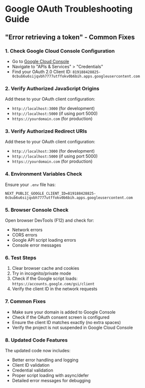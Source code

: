 # Google OAuth Troubleshooting Guide

## "Error retrieving a token" - Common Fixes

### 1. Check Google Cloud Console Configuration
- Go to [Google Cloud Console](https://console.cloud.google.com/)
- Navigate to "APIs & Services" > "Credentials"
- Find your OAuth 2.0 Client ID: `819188428825-0cbub6u6sijqvbh7777utffokv0b6bih.apps.googleusercontent.com`

### 2. Verify Authorized JavaScript Origins
Add these to your OAuth client configuration:
- `http://localhost:3000` (for development)
- `http://localhost:5000` (if using port 5000)
- `https://yourdomain.com` (for production)

### 3. Verify Authorized Redirect URIs
Add these to your OAuth client configuration:
- `http://localhost:3000` (for development)
- `http://localhost:5000` (if using port 5000)
- `https://yourdomain.com` (for production)

### 4. Environment Variables Check
Ensure your `.env` file has:
```
NEXT_PUBLIC_GOOGLE_CLIENT_ID=819188428825-0cbub6u6sijqvbh7777utffokv0b6bih.apps.googleusercontent.com
```

### 5. Browser Console Check
Open browser DevTools (F12) and check for:
- Network errors
- CORS errors
- Google API script loading errors
- Console error messages

### 6. Test Steps
1. Clear browser cache and cookies
2. Try in incognito/private mode
3. Check if the Google script loads: `https://accounts.google.com/gsi/client`
4. Verify the client ID in the network requests

### 7. Common Fixes
- Make sure your domain is added to Google Console
- Check if the OAuth consent screen is configured
- Ensure the client ID matches exactly (no extra spaces)
- Verify the project is not suspended in Google Cloud Console

### 8. Updated Code Features
The updated code now includes:
- Better error handling and logging
- Client ID validation
- Credential validation
- Proper script loading with async/defer
- Detailed error messages for debugging
